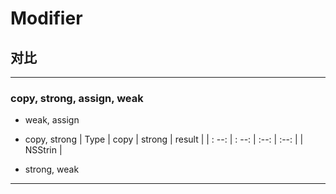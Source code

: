 # Modifier

## 对比 
-------------------

### copy, strong, assign, weak

* weak, assign
* copy, strong
| Type | copy | strong | result |
| : --:   | : --:   | :--: | :--: |
| NSStrin | 
   
   
* strong, weak

-----------
